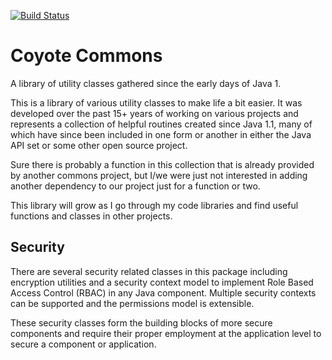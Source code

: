 [![Build Status](https://drone.io/github.com/sdcote/commons/status.png)](https://drone.io/github.com/sdcote/commons/latest)

Coyote Commons
==============

A library of utility classes gathered since the early days of Java 1.

This is a library of various utility classes to make life a bit easier. It was developed over the past 15+ years of working on various projects and represents a collection of helpful routines created since Java 1.1, many of which have since been included in one form or another in either the Java API set or some other open source project.

Sure there is probably a function in this collection that is already provided by another commons project, but I/we were just not interested in adding another dependency to our project just for a function or two.

This library will grow as I go through my code libraries and find useful functions and classes in other projects. 

Security
--------
There are several security related classes in this package including encryption utilities and a security context model to implement Role Based Access Control (RBAC) in any Java component. Multiple security contexts can be supported and the permissions model is extensible.
 
These security classes form the building blocks of more secure components and require their proper employment at the application level to secure a component or application.